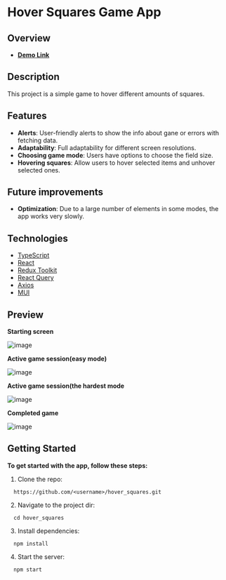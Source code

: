 #  Hover Squares Game App

## Overview
* [**Demo Link**](https://bohdan-mykhailenko.github.io/hover_squares/)

## Description

This project is a simple game to hover different amounts of squares.

## Features

- **Alerts**: User-friendly alerts to show the info about gane or errors with fetching data.
- **Adaptability**: Full adaptability for different screen resolutions.
- **Choosing game mode**: Users have options to choose the field size.
- **Hovering squares**: Allow users to hover selected items and unhover selected ones.


## Future improvements

- **Optimization**: Due to a large number of elements in some modes, the app works very slowly.

## Technologies

- [TypeScript](https://www.typescriptlang.org/)
- [React](https://reactjs.org/)
- [Redux Toolkit](https://redux-toolkit.js.org/)
- [React Query](https://tanstack.com/query/v3/docs/react/overview)
- [Axios](https://axios-http.com/docs/intro)
- [MUI](https://mui.com/)

## Preview

**Starting screen**

![image](https://github.com/bohdan-mykhailenko/hover_squares/assets/76702178/724da6fe-48ed-48af-b428-442353d91718)

**Active game session(easy mode)**

![image](https://github.com/bohdan-mykhailenko/hover_squares/assets/76702178/e2c80605-6e4a-48eb-8be3-0d34e4940c40)

**Active game session(the hardest mode**

![image](https://github.com/bohdan-mykhailenko/hover_squares/assets/76702178/98f460e6-5d87-40ff-8e2a-5a275614d737)

**Completed game**

![image](https://github.com/bohdan-mykhailenko/hover_squares/assets/76702178/344f32c7-47df-4aab-a0ad-403bea4ba27d)


## Getting Started

**To get started with the app, follow these steps:**

1.  Clone the repo:
    
```shell
  https://github.com/<username>/hover_squares.git
```
    
2.  Navigate to the project dir:
   
```shell 
  cd hover_squares
```

3.  Install dependencies:
    
```shell
  npm install
```
    
 4.  Start the server:
```shell
  npm start
```
